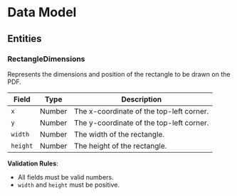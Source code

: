 # Data Model

## Entities

### RectangleDimensions
Represents the dimensions and position of the rectangle to be drawn on the PDF.

| Field    | Type   | Description                                  |
|----------|--------|----------------------------------------------|
| `x`      | Number | The x-coordinate of the top-left corner.     |
| `y`      | Number | The y-coordinate of the top-left corner.     |
| `width`  | Number | The width of the rectangle.                  |
| `height` | Number | The height of the rectangle.                 |

**Validation Rules**:
- All fields must be valid numbers.
- `width` and `height` must be positive.